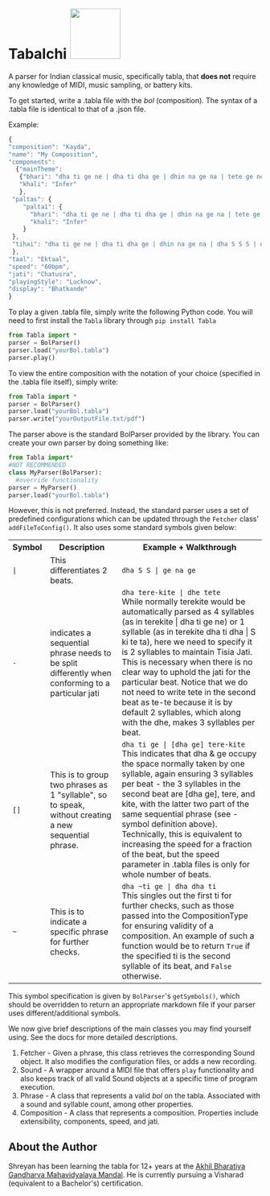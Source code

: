 # Tabalchi <img src="https://github.com/user-attachments/assets/0d47f705-74d9-43e4-91b0-a6c8806965ba" width=100/>


A parser for Indian classical music, specifically tabla, that **does not** require any knowledge of MIDI, music sampling, or battery kits.

To get started, write a .tabla file with the *bol* (composition). The syntax of a .tabla file is identical to that of a .json file.

Example:

```javascript
{
"composition": "Kayda",
"name": "My Composition",
"components":
  {"mainTheme":
   {"bhari": "dha ti ge ne | dha ti dha ge | dhin na ge na | tete ge ne | dha ti dha ge | dhin na ge na | tete tete | ge na tete | ge na dha ti | dha tete dha | ge ne dha ge | tin na ke na",
   "khali": "Infer"
   },
 "paltas": {
    "palta1": {
      "bhari": "dha ti ge ne | dha ti dha ge | dhin na ge na | tete ge ne | dha ti dha ge | dhin na ge na | dha ti ge ne | dha ti dha ge | dhin na ge na | tete ge ne | dha ti dha ge | dhin na ge na | dha ti ge ne | dha ti dha ge | dhin na ge na | tete ge ne | dha ti dha ge | dhin na ge na | tete tete | ge na tete | ge na dha ti | dha tete dha | ge ne dha ge | tin na ke na",
      "khali": "Infer"
    }
 },
 "tihai": "dha ti ge ne | dha ti dha ge | dhin na ge na | dha S S S | dhin na ge na | dha S S S | dhin na ge na | dha S S S | dha ti ge ne | dha ti dha ge | dhin na ge na | dha S S S | dhin na ge na | dha S S S | dhin na ge na | dha S S S | dha ti ge ne | dha ti dha ge | dhin na ge na | dha S S S | dhin na ge na | dha S S S | dhin na ge na | dha S S S"
 },
"taal": "Ektaal",
"speed": "60bpm",
"jati": "Chatusra",
"playingStyle": "Lucknow",
"display": "Bhatkande"
}
```

To play a given .tabla file, simply write the following Python code. You will need to first install the ``Tabla`` library through ``pip install Tabla``

```python
from Tabla import *
parser = BolParser()
parser.load("yourBol.tabla")
parser.play()
```

To view the entire composition with the notation of your choice (specified in the .tabla file itself), simply write:

```python
from Tabla import *
parser = BolParser()
parser.load("yourBol.tabla")
parser.write("yourOutputFile.txt/pdf")
```
The parser above is the standard BolParser provided by the library. You can create your own parser by doing something like:

```python
from Tabla import*
#NOT RECOMMENDED
class MyParser(BolParser):
  #override functionality
parser = MyParser()
parser.load("yourBol.tabla")
```

However, this is not preferred. Instead, the standard parser uses a set of predefined configurations which can be updated through the ``Fetcher`` class' ``addFileToConfig()``. It also uses some standard symbols given below:

<table>
  <tr>
    <th>Symbol</th>
    <th>Description</th>
    <th>Example + Walkthrough</th>
  </tr>
  <tr>
    <td><code>|</code></td>
    <td>This differentiates 2 beats.</td>
    <td><code>dha S S | ge na ge</code></td>
  </tr>
  <tr>
    <td><code>-</code></td>
    <td>indicates a sequential phrase needs to be split differently when conforming to a particular jati</td>
    <td><code>dha tere-kite | dhe tete</code>
    <br>
    While normally terekite would be automatically parsed as 4 syllables (as in terekite | dha ti ge ne) or 1 syllable (as in terekite dha ti dha | S ki te ta), here we need to specify it is 2 syllables to maintain Tisia Jati. This is necessary when there is no clear way to uphold the jati for the particular beat. Notice that we do not need to write tete in the second beat as te-te because it is by default 2 syllables, which along with the dhe, makes 3 syllables per beat.</td>
  </tr>
  <tr>
    <td><code>[]</code></td>
    <td>This is to group two phrases as 1 "syllable", so to speak, without creating a new sequential phrase.</td>
    <td><code>dha ti ge | [dha ge] tere-kite</code>
    <br>
    This indicates that dha & ge occupy the space normally taken by one syllable, again ensuring 3 syllables per beat - the 3 syllables in the second beat are [dha ge], tere, and kite, with the latter two part of the same sequential phrase (see - symbol definition above). Technically, this is equivalent to increasing the speed for a fraction of the beat, but the speed parameter in .tabla files is only for whole number of beats.</td>
  </tr>
  <tr>
    <td><code>~</code></td>
    <td>This is to indicate a specific phrase for further checks.</td>
    <td><code>dha ~ti ge | dha dha ti</code>
    <br>
    This singles out the first ti for further checks, such as those passed into the CompositionType for ensuring validity of a composition. An example of such a function would be to return <code>True</code> if the specified ti is the second syllable of its beat, and <code>False</code> otherwise.</td>
  </tr>
</table>

This symbol specification is given by ``BolParser``'s ``getSymbols()``, which should be overridden to return an appropriate markdown file if your parser uses different/additional symbols.

We now give brief descriptions of the main classes you may find yourself using. See the docs for more detailed descriptions.

1. Fetcher - Given a phrase, this class retrieves the corresponding Sound object. It also modifies the configuration files, or adds a new recording.
2. Sound - A wrapper around a MIDI file that offers ``play`` functionality and also keeps track of all valid Sound objects at a specific time of program execution.
3. Phrase - A class that represents a valid *bol* on the tabla. Associated with a sound and syllable count, among other properties.
4. Composition - A class that represents a composition. Properties include extensibility, components, speed, and jati.

## About the Author
Shreyan has been learning the tabla for 12+ years at the [Akhil Bharatiya Gandharva Mahavidyalaya Mandal](https://en.wikipedia.org/wiki/Akhil_Bharatiya_Gandharva_Mahavidyalaya_Mandal). He is currently pursuing a Visharad (equivalent to a Bachelor's) certification.
